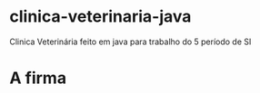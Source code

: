 # clinica-veterinaria-java
Clinica Veterinária feito em java para trabalho do 5 período de SI

# A firma
